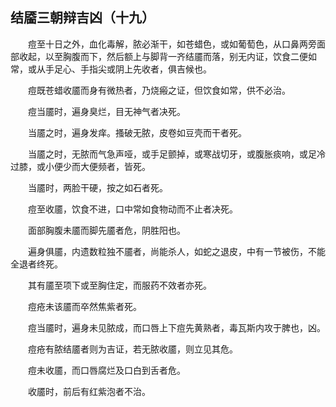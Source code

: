 ## 结靥三朝辩吉凶（十九）


&emsp;&emsp;痘至十日之外，血化毒解，脓必渐干，如苍蜡色，或如葡萄色，从口鼻两旁面部收起，以至胸腹而下，然后额上与脚背一齐结靥而落，别无内证，饮食二便如常，或从手足心、手指尖或阴上先收者，俱吉候也。

&emsp;&emsp;痘既苍蜡收靥而身有微热者，乃烧瘢之证，但饮食如常，供不必治。

&emsp;&emsp;痘当靥时，遍身臭烂，目无神气者决死。

&emsp;&emsp;当靥之时，遍身发痒。搔破无脓，皮卷如豆壳而干者死。

&emsp;&emsp;当靥之时，无脓而气急声哑，或手足颤掉，或寒战切牙，或腹胀痰响，或足冷过膝，或小便少而大便频者，皆死。

&emsp;&emsp;当靥时，两脸干硬，按之如石者死。

&emsp;&emsp;痘至收靥，饮食不进，口中常如食物动而不止者决死。

&emsp;&emsp;面部胸腹未靥而脚先靥者危，阴胜阳也。

&emsp;&emsp;遍身俱靥，内遗数粒独不靥者，尚能杀人，如蛇之退皮，中有一节被伤，不能全退者终死。

&emsp;&emsp;其有靥至项下或至胸住定，而服药不效者亦死。

&emsp;&emsp;痘疮未该靥而卒然焦紫者死。

&emsp;&emsp;痘当靥时，遍身未见脓成，而口唇上下痘先黄熟者，毒瓦斯内攻于脾也，凶。

&emsp;&emsp;痘疮有脓结靥者则为吉证，若无脓收靥，则立见其危。

&emsp;&emsp;痘未收靥，而口唇腐烂及口白到舌者危。

&emsp;&emsp;收靥时，前后有红紫泡者不治。

